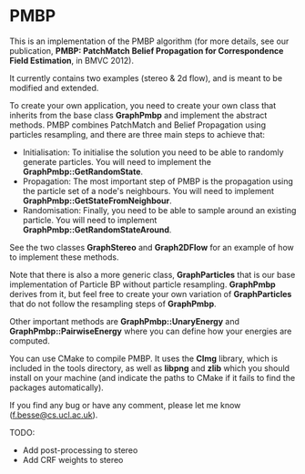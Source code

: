 # PMBP

This is an implementation of the PMBP algorithm (for more details, see our publication, **PMBP: PatchMatch Belief Propagation for Correspondence Field Estimation**, in BMVC 2012).

It currently contains two examples (stereo & 2d flow), and is meant to be modified and extended.

To create your own application, you need to create your own class that inherits from the base class **GraphPmbp** and implement the abstract methods.
PMBP combines PatchMatch and Belief Propagation using particles resampling, and there are three main steps to achieve that:

* Initialisation: To initialise the solution you need to be able to randomly generate particles. You will need to implement the **GraphPmbp::GetRandomState**.
* Propagation: The most important step of PMBP is the propagation using the particle set of a node's neighbours. You will need to implement **GraphPmbp::GetStateFromNeighbour**.
* Randomisation: Finally, you need to be able to sample around an existing particle. You will need to implement **GraphPmbp::GetRandomStateAround**.

See the two classes **GraphStereo** and **Graph2DFlow** for an example of how to implement these methods.

Note that there is also a more generic class, **GraphParticles** that is our base implementation of Particle BP without particle resampling. **GraphPmbp** derives from it, but feel free to create your own variation of **GraphParticles** that do not follow the resampling steps of **GraphPmbp**.

Other important methods are **GraphPmbp::UnaryEnergy** and **GraphPmbp::PairwiseEnergy** where you can define how your energies are computed.

You can use CMake to compile PMBP. It uses the **CImg** library, which is included in the tools directory, as well as **libpng** and **zlib** which you should install on your machine (and indicate the paths to CMake if it fails to find the packages automatically).

If you find any bug or have any comment, please let me know (f.besse@cs.ucl.ac.uk).

TODO:
- Add post-processing to stereo
- Add CRF weights to stereo